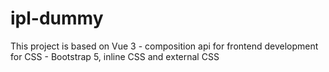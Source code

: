 # ipl-dummy
 
 This project is based on Vue 3 - composition api for frontend development
 for CSS - Bootstrap 5, inline CSS and external CSS
